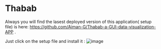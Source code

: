 # Thabab

Always you will find the lasest deployed version of this  application( setup file) is here: 
https://github.com/Aiman-G/Thabab-a-GUI-data-visualization-APP .

Just click on the setup file and install it : 
![image](https://github.com/Aiman-G/Thabab/assets/3510865/52474772-0573-4ea7-baba-a6ddc129d678)
